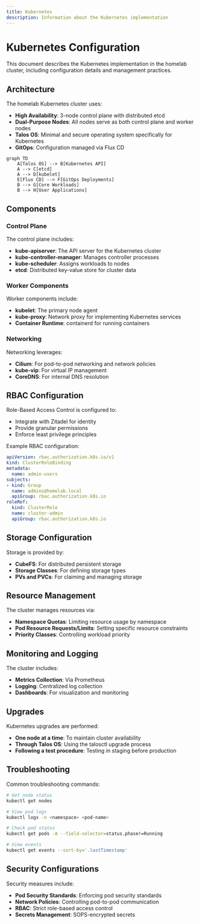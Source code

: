 ```yaml
---
title: Kubernetes
description: Information about the Kubernetes implementation
---
```


# Kubernetes Configuration

This document describes the Kubernetes implementation in the homelab cluster, including configuration details and management practices.

## Architecture

The homelab Kubernetes cluster uses:

- **High Availability**: 3-node control plane with distributed etcd
- **Dual-Purpose Nodes**: All nodes serve as both control plane and worker nodes
- **Talos OS**: Minimal and secure operating system specifically for Kubernetes
- **GitOps**: Configuration managed via Flux CD

```mermaid
graph TD
    A[Talos OS] --> B[Kubernetes API]
    A --> C[etcd]
    A --> D[kubelet]
    E[Flux CD] --> F[GitOps Deployments]
    B --> G[Core Workloads]
    B --> H[User Applications]
```

## Components

### Control Plane

The control plane includes:

- **kube-apiserver**: The API server for the Kubernetes cluster
- **kube-controller-manager**: Manages controller processes
- **kube-scheduler**: Assigns workloads to nodes
- **etcd**: Distributed key-value store for cluster data

### Worker Components

Worker components include:

- **kubelet**: The primary node agent
- **kube-proxy**: Network proxy for implementing Kubernetes services
- **Container Runtime**: containerd for running containers

### Networking

Networking leverages:

- **Cilium**: For pod-to-pod networking and network policies
- **kube-vip**: For virtual IP management
- **CoreDNS**: For internal DNS resolution

## RBAC Configuration

Role-Based Access Control is configured to:

- Integrate with Zitadel for identity
- Provide granular permissions
- Enforce least privilege principles

Example RBAC configuration:

```yaml
apiVersion: rbac.authorization.k8s.io/v1
kind: ClusterRoleBinding
metadata:
  name: admin-users
subjects:
- kind: Group
  name: admins@homelab.local
  apiGroup: rbac.authorization.k8s.io
roleRef:
  kind: ClusterRole
  name: cluster-admin
  apiGroup: rbac.authorization.k8s.io
```

## Storage Configuration

Storage is provided by:

- **CubeFS**: For distributed persistent storage
- **Storage Classes**: For defining storage types
- **PVs and PVCs**: For claiming and managing storage

## Resource Management

The cluster manages resources via:

- **Namespace Quotas**: Limiting resource usage by namespace
- **Pod Resource Requests/Limits**: Setting specific resource constraints
- **Priority Classes**: Controlling workload priority

## Monitoring and Logging

The cluster includes:

- **Metrics Collection**: Via Prometheus
- **Logging**: Centralized log collection
- **Dashboards**: For visualization and monitoring

## Upgrades

Kubernetes upgrades are performed:

- **One node at a time**: To maintain cluster availability
- **Through Talos OS**: Using the talosctl upgrade process
- **Following a test procedure**: Testing in staging before production

## Troubleshooting

Common troubleshooting commands:

```bash
# Get node status
kubectl get nodes

# View pod logs
kubectl logs -n <namespace> <pod-name>

# Check pod status
kubectl get pods -A --field-selector=status.phase!=Running

# View events
kubectl get events --sort-by='.lastTimestamp'
```

## Security Configurations

Security measures include:

- **Pod Security Standards**: Enforcing pod security standards
- **Network Policies**: Controlling pod-to-pod communication
- **RBAC**: Strict role-based access control
- **Secrets Management**: SOPS-encrypted secrets
